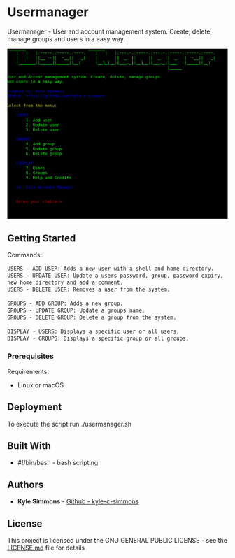 # Usermanager

Usermanager - User and account management system. Create, delete, manage groups and users in a easy way.

![alt userrmanager-image](https://github.com/kyle-c-simmons/usermanager/blob/master/usermanager.png)

## Getting Started
 
 Commands:
 
    USERS - ADD USER: Adds a new user with a shell and home directory.
    USERS - UPDATE USER: Update a users password, group, password expiry,
    new home directory and add a comment.
    USERS - DELETE USER: Removes a user from the system. 
    
    GROUPS - ADD GROUP: Adds a new group.
    GROUPS - UPDATE GROUP: Update a groups name.
    GROUPS - DELETE GROUP: Delete a group from the system.
    
    DISPLAY - USERS: Displays a specific user or all users.
    DISPLAY - GROUPS: Displays a specific group or all groups.

### Prerequisites

Requirements:
* Linux or macOS

## Deployment

To execute the script run ./usermanager.sh

## Built With

* #!/bin/bash - bash scripting

## Authors

* **Kyle Simmons** - [Github - kyle-c-simmons](https://github.com/kyle-c-simmons/)


## License

This project is licensed under the GNU GENERAL PUBLIC LICENSE - see the [LICENSE.md](LICENSE.md) file for details                  
